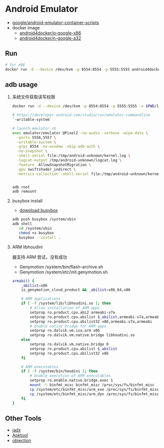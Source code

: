 # Android Emulator

- [google/android-emulator-container-scripts](https://github.com/google/android-emulator-container-scripts)
- docker image
  - [android4docker/q-google-x86](https://hub.docker.com/r/android4docker/q-google-x86)
  - [android4docker/n-google-a32](https://hub.docker.com/r/android4docker/n-google-a32)

## Run
```bash
# for x86
docker run -d --device /dev/kvm -p 8554:8554 -p 5555:5555 android4docker/q-google-x86:30.0.0
```

## adb usage

1. 系统文件获取读写权限
    ```bash
    docker run -d --device /dev/kvm -p 8554:8554 -p 5555:5555 -v $PWD/launch-emulator.sh:/android/sdk/launch-emulator.sh android4docker/o-google-x86:30.0.0
    
    # https://developer.android.com/studio/run/emulator-commandline
    `-writable-system`
    
    # launch-emulator.sh
    exec emulator/emulator @Pixel2 -no-audio -verbose -wipe-data \
      -ports 5556,5557 \
      -writable-system \
      -grpc 8554 -no-window -skip-adb-auth \
      -no-snapshot \
      -shell-serial file:/tmp/android-unknown/kernel.log \
      -logcat-output /tmp/android-unknown/logcat.log \
      -feature  AllowSnapshotMigration \
      -gpu swiftshader_indirect \
      -metrics-collection -shell-serial file:/tmp/android-unknown/kernel.log -logcat-output /tmp/android-unknown/logcat.log ${EMULATOR_PARAMS} -qemu -append panic=1
    
    
    adb root
    adb remount
    ```
2. busybox install
    
    - [dowoload busybox](https://busybox.net/downloads/binaries/)
    ```bash
    adb push busybox /system/xbin
    adb shell
       cd /system/xbin
       chmod +x busybox
       busybox --install .
    ```
   
3. ARM libhoudini

    器支持 ARM 尝试，没有成功
    
    - Genymotion /system/bin/flash-archive.sh
    - Genymotion /system/etc/init.genymotion.sh
    
    ```bash
    armabi() {
        _abilist=x86
        is_genymotion_cloud_product && _abilist=x86_64,x86
    
        # ARM applications
        if [ -f /system/lib/libhoudini.so ]; then
            # Allow installation of ARM apps
            setprop ro.product.cpu.abi2 armeabi-v7a
            setprop ro.product.cpu.abilist $_abilist,armeabi-v7a,armeabi
            setprop ro.product.cpu.abilist32 x86,armeabi-v7a,armeabi
            # Enable native bridge for ARM apps
            setprop ro.dalvik.vm.isa.arm x86
            setprop ro.dalvik.vm.native.bridge libhoudini.so
        else
            setprop ro.dalvik.vm.native.bridge 0
            setprop ro.product.cpu.abilist $_abilist
            setprop ro.product.cpu.abilist32 x86
        fi
    
        # ARM executables
        if [ -f /system/bin/houdini ]; then
            # Enable execution of ARM executables
            setprop ro.enable.native.bridge.exec 1
            mount -t binfmt_misc binfmt_misc /proc/sys/fs/binfmt_misc
            cp /system/etc/binfmt_misc/arm_exe /proc/sys/fs/binfmt_misc/register
            cp /system/etc/binfmt_misc/arm_dyn /proc/sys/fs/binfmt_misc/register
        fi
    }
    ```

## Other Tools

- [jadx](https://github.com/skylot/jadx)
- [Apktool](https://github.com/iBotPeaches/Apktool)
- [objection](https://github.com/sensepost/objection)
